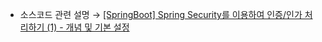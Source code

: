 * 소스코드 관련 설명 → <a href='https://jforj.tistory.com/400'>[SpringBoot] Spring Security를 이용하여 인증/인가 처리하기 (1) - 개념 및 기본 설정</a>